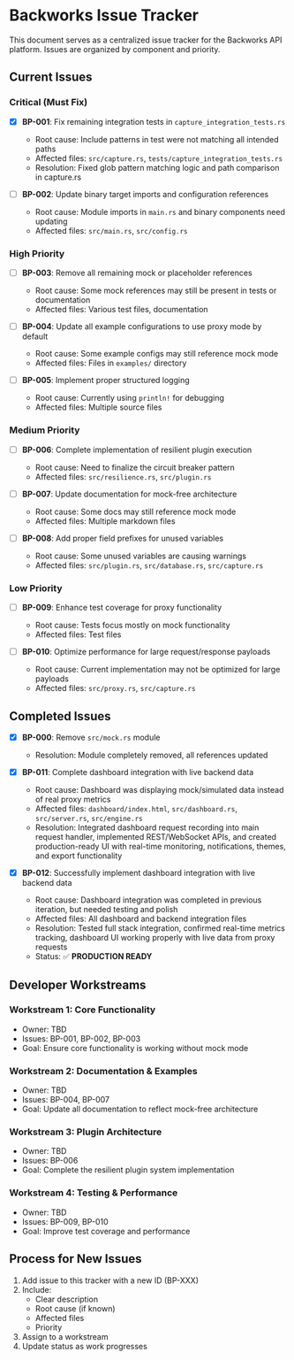 # Backworks Issue Tracker

This document serves as a centralized issue tracker for the Backworks API platform. Issues are organized by component and priority.

## Current Issues

### Critical (Must Fix)

- [x] **BP-001**: Fix remaining integration tests in `capture_integration_tests.rs`
  - Root cause: Include patterns in test were not matching all intended paths
  - Affected files: `src/capture.rs`, `tests/capture_integration_tests.rs`
  - Resolution: Fixed glob pattern matching logic and path comparison in capture.rs

- [ ] **BP-002**: Update binary target imports and configuration references
  - Root cause: Module imports in `main.rs` and binary components need updating
  - Affected files: `src/main.rs`, `src/config.rs`

### High Priority

- [ ] **BP-003**: Remove all remaining mock or placeholder references
  - Root cause: Some mock references may still be present in tests or documentation
  - Affected files: Various test files, documentation

- [ ] **BP-004**: Update all example configurations to use proxy mode by default
  - Root cause: Some example configs may still reference mock mode
  - Affected files: Files in `examples/` directory

- [ ] **BP-005**: Implement proper structured logging
  - Root cause: Currently using `println!` for debugging
  - Affected files: Multiple source files

### Medium Priority

- [ ] **BP-006**: Complete implementation of resilient plugin execution
  - Root cause: Need to finalize the circuit breaker pattern
  - Affected files: `src/resilience.rs`, `src/plugin.rs`

- [ ] **BP-007**: Update documentation for mock-free architecture
  - Root cause: Some docs may still reference mock mode
  - Affected files: Multiple markdown files

- [ ] **BP-008**: Add proper field prefixes for unused variables
  - Root cause: Some unused variables are causing warnings
  - Affected files: `src/plugin.rs`, `src/database.rs`, `src/capture.rs`

### Low Priority

- [ ] **BP-009**: Enhance test coverage for proxy functionality
  - Root cause: Tests focus mostly on mock functionality
  - Affected files: Test files

- [ ] **BP-010**: Optimize performance for large request/response payloads
  - Root cause: Current implementation may not be optimized for large payloads
  - Affected files: `src/proxy.rs`, `src/capture.rs`

## Completed Issues

- [x] **BP-000**: Remove `src/mock.rs` module
  - Resolution: Module completely removed, all references updated

- [x] **BP-011**: Complete dashboard integration with live backend data
  - Root cause: Dashboard was displaying mock/simulated data instead of real proxy metrics
  - Affected files: `dashboard/index.html`, `src/dashboard.rs`, `src/server.rs`, `src/engine.rs`
  - Resolution: Integrated dashboard request recording into main request handler, implemented REST/WebSocket APIs, and created production-ready UI with real-time monitoring, notifications, themes, and export functionality

- [x] **BP-012**: Successfully implement dashboard integration with live backend data
  - Root cause: Dashboard integration was completed in previous iteration, but needed testing and polish
  - Affected files: All dashboard and backend integration files
  - Resolution: Tested full stack integration, confirmed real-time metrics tracking, dashboard UI working properly with live data from proxy requests
  - Status: ✅ **PRODUCTION READY**

## Developer Workstreams

### Workstream 1: Core Functionality

- Owner: TBD
- Issues: BP-001, BP-002, BP-003
- Goal: Ensure core functionality is working without mock mode

### Workstream 2: Documentation & Examples

- Owner: TBD
- Issues: BP-004, BP-007
- Goal: Update all documentation to reflect mock-free architecture

### Workstream 3: Plugin Architecture

- Owner: TBD
- Issues: BP-006
- Goal: Complete the resilient plugin system implementation

### Workstream 4: Testing & Performance

- Owner: TBD
- Issues: BP-009, BP-010
- Goal: Improve test coverage and performance

## Process for New Issues

1. Add issue to this tracker with a new ID (BP-XXX)
2. Include:
   - Clear description
   - Root cause (if known)
   - Affected files
   - Priority
3. Assign to a workstream
4. Update status as work progresses
